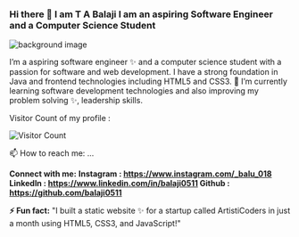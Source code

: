 ### Hi there 👋   I am **T A Balaji** I am an aspiring Software Engineer and a Computer Science Student

<!--
**balaji0511/balaji0511** is a ✨ _special_ ✨ 
-->
![background image](https://github.com/balaji0511/balaji0511/assets/111345284/be40f902-1c08-4937-993f-559b54c3f85e)


I’m a aspiring software engineer ✨ and a computer science student with a passion for software and web development. I have a strong foundation in Java and frontend technologies including HTML5 and CSS3.
🌱 I’m currently learning software development technologies and also improving my problem solving ✨, leadership skills.

Visitor Count of my profile :
 
 ![Visitor Count](https://profile-counter.glitch.me/{balaji0511}/count.svg) 

  📫 How to reach me: ...
 
**Connect with me:**
**Instagram : https://www.instagram.com/_balu_018
LinkedIn :  https://www.linkedin.com/in/balaji0511
Github : https://github.com/balaji0511**

**⚡ Fun fact:**
  "I built a static website ✨ for a startup called ArtistiCoders in just a month using HTML5, CSS3, and JavaScript!"
  

